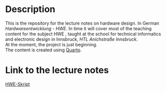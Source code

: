 # Description  

This is the repository for the lecture notes on hardware design. In German *Hardwareentwicklung - HWE*. In time it will cover most of the teaching content for the subject HWE , taught at the school for technical informatics and electronic design in Innsbruck, *HTL Anichstraße Innsbruck*.  
At the moment, the project is just beginning.  
The content is created using [Quarto](https://quarto.org/).

# Link to the lecture notes

[HWE-Skript](https://lg-eng.github.io/HWE-Skript/)